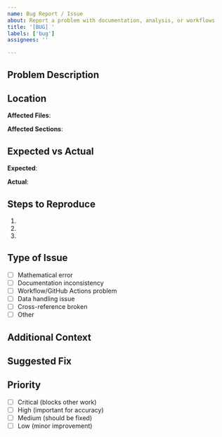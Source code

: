 ```yaml
---
name: Bug Report / Issue
about: Report a problem with documentation, analysis, or workflows
title: '[BUG] '
labels: ['bug']
assignees: ''

---
```


## Problem Description
<!-- Describe what the issue is -->

## Location
**Affected Files**: 
<!-- List the files where you noticed the issue -->

**Affected Sections**: 
<!-- Specific sections, equations, or workflows -->

## Expected vs Actual
**Expected**: <!-- What should happen -->

**Actual**: <!-- What actually happens -->

## Steps to Reproduce
<!-- If applicable, steps to reproduce the issue -->
1. 
2. 
3. 

## Type of Issue
- [ ] Mathematical error
- [ ] Documentation inconsistency  
- [ ] Workflow/GitHub Actions problem
- [ ] Data handling issue
- [ ] Cross-reference broken
- [ ] Other

## Additional Context
<!-- Screenshots, error messages, or other helpful information -->

## Suggested Fix
<!-- If you have ideas for how to fix this -->

## Priority
- [ ] Critical (blocks other work)
- [ ] High (important for accuracy)
- [ ] Medium (should be fixed)
- [ ] Low (minor improvement)